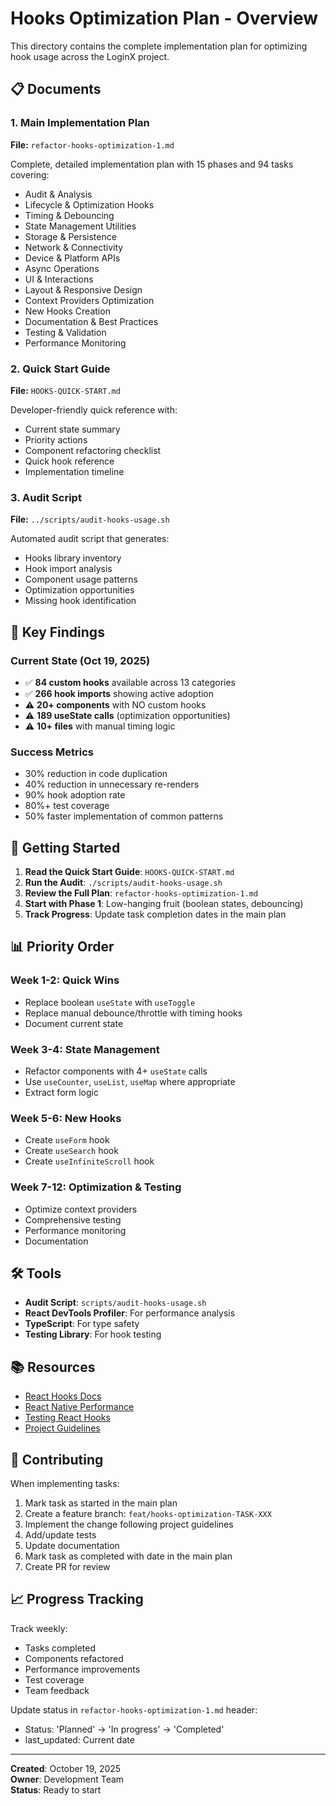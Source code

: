 # Hooks Optimization Plan - Overview

This directory contains the complete implementation plan for optimizing hook usage across the LoginX project.

## 📋 Documents

### 1. Main Implementation Plan
**File:** `refactor-hooks-optimization-1.md`

Complete, detailed implementation plan with 15 phases and 94 tasks covering:
- Audit & Analysis
- Lifecycle & Optimization Hooks
- Timing & Debouncing
- State Management Utilities
- Storage & Persistence
- Network & Connectivity
- Device & Platform APIs
- Async Operations
- UI & Interactions
- Layout & Responsive Design
- Context Providers Optimization
- New Hooks Creation
- Documentation & Best Practices
- Testing & Validation
- Performance Monitoring

### 2. Quick Start Guide
**File:** `HOOKS-QUICK-START.md`

Developer-friendly quick reference with:
- Current state summary
- Priority actions
- Component refactoring checklist
- Quick hook reference
- Implementation timeline

### 3. Audit Script
**File:** `../scripts/audit-hooks-usage.sh`

Automated audit script that generates:
- Hooks library inventory
- Hook import analysis
- Component usage patterns
- Optimization opportunities
- Missing hook identification

## 🎯 Key Findings

### Current State (Oct 19, 2025)
- ✅ **84 custom hooks** available across 13 categories
- ✅ **266 hook imports** showing active adoption
- ⚠️ **20+ components** with NO custom hooks
- ⚠️ **189 useState calls** (optimization opportunities)
- ⚠️ **10+ files** with manual timing logic

### Success Metrics
- 30% reduction in code duplication
- 40% reduction in unnecessary re-renders
- 90% hook adoption rate
- 80%+ test coverage
- 50% faster implementation of common patterns

## 🚀 Getting Started

1. **Read the Quick Start Guide**: `HOOKS-QUICK-START.md`
2. **Run the Audit**: `./scripts/audit-hooks-usage.sh`
3. **Review the Full Plan**: `refactor-hooks-optimization-1.md`
4. **Start with Phase 1**: Low-hanging fruit (boolean states, debouncing)
5. **Track Progress**: Update task completion dates in the main plan

## 📊 Priority Order

### Week 1-2: Quick Wins
- Replace boolean `useState` with `useToggle`
- Replace manual debounce/throttle with timing hooks
- Document current state

### Week 3-4: State Management
- Refactor components with 4+ `useState` calls
- Use `useCounter`, `useList`, `useMap` where appropriate
- Extract form logic

### Week 5-6: New Hooks
- Create `useForm` hook
- Create `useSearch` hook
- Create `useInfiniteScroll` hook

### Week 7-12: Optimization & Testing
- Optimize context providers
- Comprehensive testing
- Performance monitoring
- Documentation

## 🛠️ Tools

- **Audit Script**: `scripts/audit-hooks-usage.sh`
- **React DevTools Profiler**: For performance analysis
- **TypeScript**: For type safety
- **Testing Library**: For hook testing

## 📚 Resources

- [React Hooks Docs](https://react.dev/reference/react)
- [React Native Performance](https://reactnative.dev/docs/performance)
- [Testing React Hooks](https://react-hooks-testing-library.com/)
- [Project Guidelines](../.github/instructions/rule.instructions.md)

## 🤝 Contributing

When implementing tasks:
1. Mark task as started in the main plan
2. Create a feature branch: `feat/hooks-optimization-TASK-XXX`
3. Implement the change following project guidelines
4. Add/update tests
5. Update documentation
6. Mark task as completed with date in the main plan
7. Create PR for review

## 📈 Progress Tracking

Track weekly:
- Tasks completed
- Components refactored
- Performance improvements
- Test coverage
- Team feedback

Update status in `refactor-hooks-optimization-1.md` header:
- Status: 'Planned' → 'In progress' → 'Completed'
- last_updated: Current date

---

**Created**: October 19, 2025  
**Owner**: Development Team  
**Status**: Ready to start
